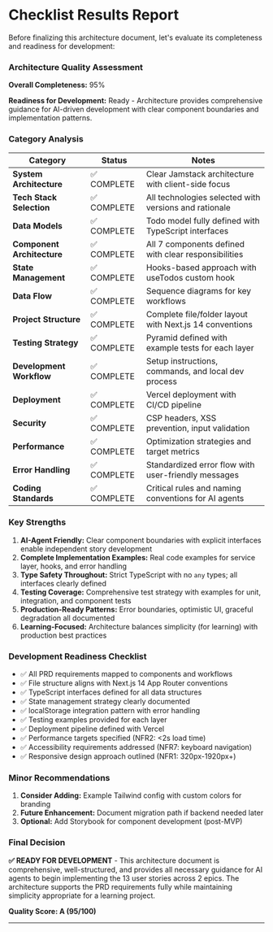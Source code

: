 # Checklist Results Report

Before finalizing this architecture document, let's evaluate its completeness and readiness for development:

### Architecture Quality Assessment

**Overall Completeness:** 95%

**Readiness for Development:** Ready - Architecture provides comprehensive guidance for AI-driven development with clear component boundaries and implementation patterns.

### Category Analysis

| Category | Status | Notes |
|----------|--------|-------|
| **System Architecture** | ✅ COMPLETE | Clear Jamstack architecture with client-side focus |
| **Tech Stack Selection** | ✅ COMPLETE | All technologies selected with versions and rationale |
| **Data Models** | ✅ COMPLETE | Todo model fully defined with TypeScript interfaces |
| **Component Architecture** | ✅ COMPLETE | All 7 components defined with clear responsibilities |
| **State Management** | ✅ COMPLETE | Hooks-based approach with useTodos custom hook |
| **Data Flow** | ✅ COMPLETE | Sequence diagrams for key workflows |
| **Project Structure** | ✅ COMPLETE | Complete file/folder layout with Next.js 14 conventions |
| **Testing Strategy** | ✅ COMPLETE | Pyramid defined with example tests for each layer |
| **Development Workflow** | ✅ COMPLETE | Setup instructions, commands, and local dev process |
| **Deployment** | ✅ COMPLETE | Vercel deployment with CI/CD pipeline |
| **Security** | ✅ COMPLETE | CSP headers, XSS prevention, input validation |
| **Performance** | ✅ COMPLETE | Optimization strategies and target metrics |
| **Error Handling** | ✅ COMPLETE | Standardized error flow with user-friendly messages |
| **Coding Standards** | ✅ COMPLETE | Critical rules and naming conventions for AI agents |

### Key Strengths

1. **AI-Agent Friendly:** Clear component boundaries with explicit interfaces enable independent story development
2. **Complete Implementation Examples:** Real code examples for service layer, hooks, and error handling
3. **Type Safety Throughout:** Strict TypeScript with no `any` types; all interfaces clearly defined
4. **Testing Coverage:** Comprehensive test strategy with examples for unit, integration, and component tests
5. **Production-Ready Patterns:** Error boundaries, optimistic UI, graceful degradation all documented
6. **Learning-Focused:** Architecture balances simplicity (for learning) with production best practices

### Development Readiness Checklist

- ✅ All PRD requirements mapped to components and workflows
- ✅ File structure aligns with Next.js 14 App Router conventions
- ✅ TypeScript interfaces defined for all data structures
- ✅ State management strategy clearly documented
- ✅ localStorage integration pattern with error handling
- ✅ Testing examples provided for each layer
- ✅ Deployment pipeline defined with Vercel
- ✅ Performance targets specified (NFR2: <2s load time)
- ✅ Accessibility requirements addressed (NFR7: keyboard navigation)
- ✅ Responsive design approach outlined (NFR1: 320px-1920px+)

### Minor Recommendations

1. **Consider Adding:** Example Tailwind config with custom colors for branding
2. **Future Enhancement:** Document migration path if backend needed later
3. **Optional:** Add Storybook for component development (post-MVP)

### Final Decision

**✅ READY FOR DEVELOPMENT** - This architecture document is comprehensive, well-structured, and provides all necessary guidance for AI agents to begin implementing the 13 user stories across 2 epics. The architecture supports the PRD requirements fully while maintaining simplicity appropriate for a learning project.

**Quality Score: A (95/100)**

---
